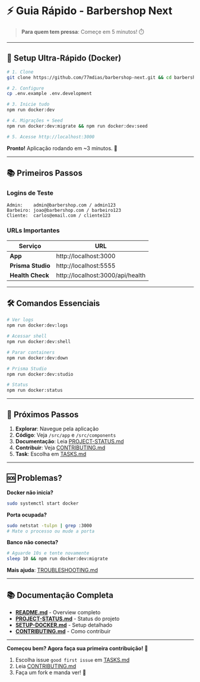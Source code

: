# ⚡ Guia Rápido - Barbershop Next

> **Para quem tem pressa**: Começe em 5 minutos! ⏱️

---

## 🚀 Setup Ultra-Rápido (Docker)

```bash
# 1. Clone
git clone https://github.com/77mdias/barbershop-next.git && cd barbershop-next

# 2. Configure
cp .env.example .env.development

# 3. Inicie tudo
npm run docker:dev

# 4. Migrações + Seed
npm run docker:dev:migrate && npm run docker:dev:seed

# 5. Acesse http://localhost:3000
```

**Pronto!** Aplicação rodando em ~3 minutos. 🎉

---

## 📚 Primeiros Passos

### Logins de Teste

```
Admin:    admin@barbershop.com / admin123
Barbeiro: joao@barbershop.com / barbeiro123
Cliente:  carlos@email.com / cliente123
```

### URLs Importantes

| Serviço | URL |
|---------|-----|
| **App** | http://localhost:3000 |
| **Prisma Studio** | http://localhost:5555 |
| **Health Check** | http://localhost:3000/api/health |

---

## 🛠️ Comandos Essenciais

```bash
# Ver logs
npm run docker:dev:logs

# Acessar shell
npm run docker:dev:shell

# Parar containers
npm run docker:dev:down

# Prisma Studio
npm run docker:dev:studio

# Status
npm run docker:status
```

---

## 📖 Próximos Passos

1. **Explorar**: Navegue pela aplicação
2. **Código**: Veja `/src/app` e `/src/components`
3. **Documentação**: Leia [PROJECT-STATUS.md](./PROJECT-STATUS.md)
4. **Contribuir**: Veja [CONTRIBUTING.md](./CONTRIBUTING.md)
5. **Task**: Escolha em [TASKS.md](./docs/development/TASKS.md)

---

## 🆘 Problemas?

**Docker não inicia?**
```bash
sudo systemctl start docker
```

**Porta ocupada?**
```bash
sudo netstat -tulpn | grep :3000
# Mate o processo ou mude a porta
```

**Banco não conecta?**
```bash
# Aguarde 10s e tente novamente
sleep 10 && npm run docker:dev:migrate
```

**Mais ajuda**: [TROUBLESHOOTING.md](./docs/docker/README.md#solução-de-problemas)

---

## 📚 Documentação Completa

- **[README.md](./README.md)** - Overview completo
- **[PROJECT-STATUS.md](./PROJECT-STATUS.md)** - Status do projeto
- **[SETUP-DOCKER.md](./SETUP-DOCKER.md)** - Setup detalhado
- **[CONTRIBUTING.md](./CONTRIBUTING.md)** - Como contribuir

---

**Começou bem? Agora faça sua primeira contribuição!** 🎯

1. Escolha issue `good first issue` em [TASKS.md](./docs/development/TASKS.md)
2. Leia [CONTRIBUTING.md](./CONTRIBUTING.md)
3. Faça um fork e manda ver! 🚀
